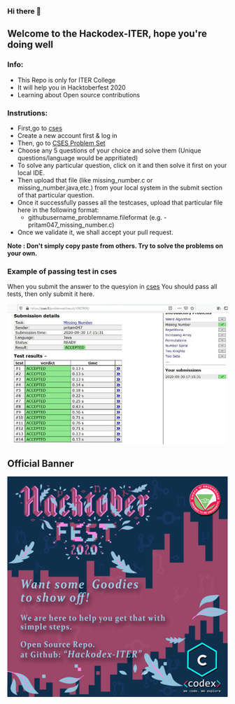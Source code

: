 ### Hi there 👋

## Welcome to the Hackodex-ITER, hope you're doing well

<!--
**Hackodex-ITER/Hackodex-ITER** is a ✨ _special_ ✨ repository because its `README.md` (this file) appears on your GitHub profile.
add some techy words (like code n all) etc and add one banner
-->

### Info:

- This Repo is only for ITER College
- It will help you in Hacktoberfest 2020
- Learning about Open source contributions

### Instrutions:

- First,go to [cses](https://cses.fi)
- Create a new account first & log in
- Then, go to [CSES Problem Set](https://cses.fi/problemset/)
- Choose any 5 questions of your choice and solve them
  (Unique questions/language would be appritiated)
- To solve any particular question, click on it and then solve it first on your local IDE.
- Then upload that file (like missing_number.c or missing_number.java,etc.) from your local system in the submit section of that particular question.
- Once it successfully passes all the testcases, upload that particular file here in the following format:
  - githubusername_problemname.fileformat (e.g. - pritam047_missing_number.c)
- Once we validate it, we shall accept your pull request.

**Note : Don't simply copy paste from others. Try to solve the problems on your own.**

### Example of passing test in cses

When you submit the answer to the quesyion in [cses](https://cses.fi)
You should pass all tests, then only submit it here.

![Example](https://github.com/Hackodex-ITER/Hackodex-ITER/blob/master/example.jpg?raw=true)

## Official Banner

![Banner](https://github.com/Hackodex-ITER/Hackodex-ITER/blob/master/Hacktober.png?raw=true)
